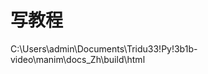 # 写教程


C:\Users\admin\Documents\Tridu33\!Py\!3b1b-video\manim\docs_Zh\build\html


















